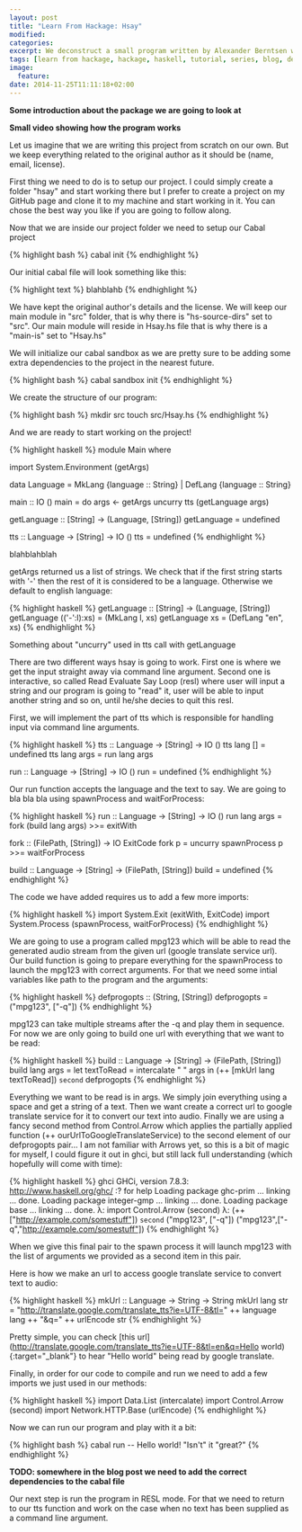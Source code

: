```yaml
---
layout: post
title: "Learn From Hackage: Hsay"
modified:
categories: 
excerpt: We deconstruct a small program written by Alexander Berntsen which (ab)uses Google Translate as a speech synthesiser.
tags: [learn from hackage, hackage, haskell, tutorial, series, blog, deconstruct]
image:
  feature:
date: 2014-11-25T11:11:18+02:00
---
```


**Some introduction about the package we are going to look at**

**Small video showing how the program works**

Let us imagine that we are writing this project from scratch on our own. But we
keep everything related to the original author as it should be (name, email,
license).

First thing we need to do is to setup our project. I could simply create a
folder "hsay" and start working there but I prefer to create a project on my
GitHub page and clone it to my machine and start working in it. You can chose
the best way you like if you are going to follow along.

Now that we are inside our project folder we need to setup our Cabal project

{% highlight bash %}
cabal init
{% endhighlight %}

Our initial cabal file will look something like this:

{% highlight text %}
blahblahb
{% endhighlight %}

We have kept the original author's details and the license. We will keep our
main module in "src" folder, that is why there is "hs-source-dirs" set to "src".
Our main module will reside in Hsay.hs file that is why there is a "main-is" set
to "Hsay.hs"

We will initialize our cabal sandbox as we are pretty sure to be adding some
extra dependencies to the project in the nearest future.

{% highlight bash %}
cabal sandbox init
{% endhighlight %}

We create the structure of our program:

{% highlight bash %}
mkdir src
touch src/Hsay.hs
{% endhighlight %}

And we are ready to start working on the project!

{% highlight haskell %}
module Main where

import System.Environment (getArgs)
   
data Language = MkLang {language :: String}
              | DefLang {language :: String}

main :: IO ()
main = do
    args <- getArgs
    uncurry tts (getLanguage args)

getLanguage :: [String] -> (Language, [String])
getLanguage = undefined

tts :: Language -> [String] -> IO ()
tts = undefined
{% endhighlight %}

blahblahblah

getArgs returned us a list of strings. We check that if the first string starts
with '-' then the rest of it is considered to be a language. Otherwise we
default to english language:

{% highlight haskell %}
getLanguage :: [String] -> (Language, [String])
getLanguage (('-':l):xs) = (MkLang l, xs)
getLanguage xs           = (DefLang "en", xs)
{% endhighlight %}

Something about "uncurry" used in tts call with getLanguage

There are two different ways hsay is going to work. First one is where we get
the input straight away via command line argument. Second one is interactive, so
called Read Evaluate Say Loop (resl) where user will input a string and our
program is going to "read" it, user will be able to input another string and so
on, until he/she decies to quit this resl.

First, we will implement the part of tts which is responsible for handling input
via command line arguments.

{% highlight haskell %}
tts :: Language -> [String] -> IO ()
tts lang [] = undefined
tts lang args = run lang args

run :: Language -> [String] -> IO ()
run = undefined
{% endhighlight %}

Our run function accepts the language and the text to say. We are going to bla
bla bla using spawnProcess and waitForProcess:

{% highlight haskell %}
run :: Language -> [String] -> IO ()
run lang args = fork (build lang args) >>= exitWith

fork :: (FilePath, [String]) -> IO ExitCode
fork p = uncurry spawnProcess p >>= waitForProcess

build :: Language -> [String] -> (FilePath, [String])
build = undefined
{% endhighlight %}

The code we have added requires us to add a few more imports:

{% highlight haskell %}
import System.Exit (exitWith, ExitCode)
import System.Process (spawnProcess, waitForProcess)
{% endhighlight %}

We are going to use a program called mpg123 which will be able to read the
generated audio stream from the given url (google translate service url). Our
build function is going to prepare everything for the spawnProcess to launch the
mpg123 with correct arguments. For that we need some intial variables like path
to the program and the arguments:

{% highlight haskell %}
defprogopts :: (String, [String])
defprogopts = ("mpg123", ["-q"])
{% endhighlight %}

mpg123 can take multiple streams after the -q and play them in sequence. For now
we are only going to build one url with everything that we want to be read:

{% highlight haskell %}
build :: Language -> [String] -> (FilePath, [String])
build lang args =
    let textToRead = intercalate " " args
    in (++ [mkUrl lang textToRead]) `second` defprogopts
{% endhighlight %}

Everything we want to be read is in args. We simply join everything using a
space and get a string of a text. Then we want create a correct url to google
translate service for it to convert our text into audio. Finally we are using a
fancy second method from Control.Arrow which applies the partially applied
function (++ ourUrlToGoogleTranslateService) to the second element of our
defprogopts pair... I am not familiar with Arrows yet, so this is a bit of magic
for myself, I could figure it out in ghci, but still lack full understanding
  (which hopefully will come with time):

{% highlight haskell %}
ghci
GHCi, version 7.8.3: http://www.haskell.org/ghc/  :? for help
Loading package ghc-prim ... linking ... done.
Loading package integer-gmp ... linking ... done.
Loading package base ... linking ... done.
λ: import Control.Arrow (second)
λ: (++ ["http://example.com/somestuff"]) `second` ("mpg123", ["-q"])
("mpg123",["-q","http://example.com/somestuff"])
{% endhighlight %}

When we give this final pair to the spawn process it will launch mpg123 with the
list of arguments we provided as a second item in this pair.

Here is how we make an url to access google translate service to convert text to
audio:

{% highlight haskell %}
mkUrl :: Language -> String -> String
mkUrl lang str = "http://translate.google.com/translate_tts?ie=UTF-8&tl="
               ++ language lang ++ "&q=" ++ urlEncode str
{% endhighlight %}

Pretty simple, you can check [this url](http://translate.google.com/translate_tts?ie=UTF-8&tl=en&q=Hello world){:target="_blank"}
to hear "Hello world" being read by google translate.

Finally, in order for our code to compile and run we need to add a few imports
we just used in our methods:

{% highlight haskell %}
import Data.List (intercalate)
import Control.Arrow (second)
import Network.HTTP.Base (urlEncode)
{% endhighlight %}

Now we can run our program and play with it a bit:

{% highlight bash %}
cabal run -- Hello world! "Isn't" it "great?"
{% endhighlight %}

**TODO: somewhere in the blog post we need to add the correct dependencies to
the cabal file**

Our next step is run the program in RESL mode. For that we need to return to our
tts function and work on the case when no text has been supplied as a command
line argument.

